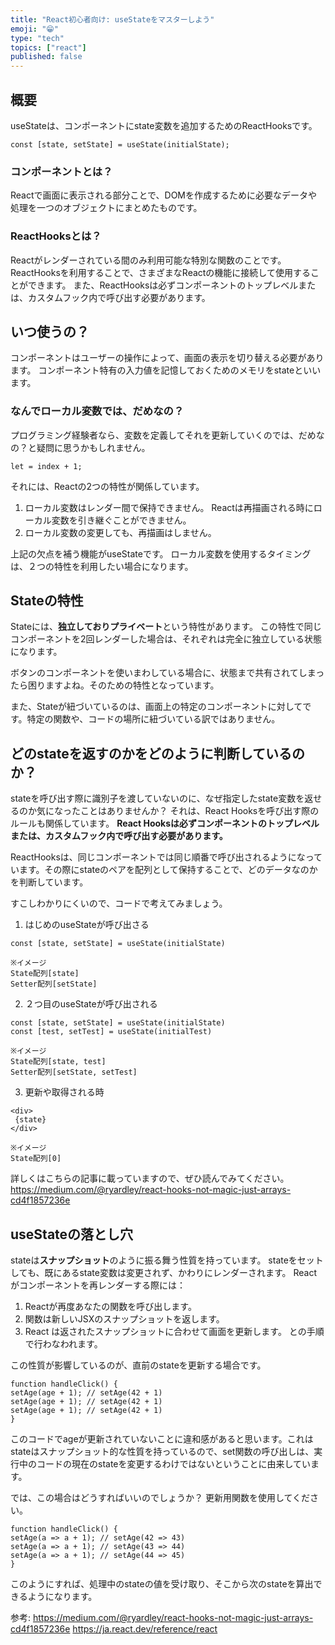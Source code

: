 ```yaml
---
title: "React初心者向け: useStateをマスターしよう"
emoji: "😁"
type: "tech"
topics: ["react"]
published: false
---
```



## 概要
useStateは、コンポーネントにstate変数を追加するためのReactHooksです。

```
const [state, setState] = useState(initialState);
```

### コンポーネントとは？
Reactで画面に表示される部分ことで、DOMを作成するために必要なデータや処理を一つのオブジェクトにまとめたものです。

### ReactHooksとは？
Reactがレンダーされている間のみ利用可能な特別な関数のことです。
ReactHooksを利用することで、さまざまなReactの機能に接続して使用することができます。
また、ReactHooksは必ずコンポーネントのトップレベルまたは、カスタムフック内で呼び出す必要があります。

## いつ使うの？
コンポーネントはユーザーの操作によって、画面の表示を切り替える必要があります。
コンポーネント特有の入力値を記憶しておくためのメモリをstateといいます。

### なんでローカル変数では、だめなの？
プログラミング経験者なら、変数を定義してそれを更新していくのでは、だめなの？と疑問に思うかもしれません。
```
let = index + 1;
```
それには、Reactの2つの特性が関係しています。

1. ローカル変数はレンダー間で保持できません。
Reactは再描画される時にローカル変数を引き継ぐことができません。
2. ローカル変数の変更しても、再描画はしません。

上記の欠点を補う機能がuseStateです。
ローカル変数を使用するタイミングは、２つの特性を利用したい場合になります。

## Stateの特性
Stateには、**独立しておりプライベート**という特性があります。
この特性で同じコンポーネントを2回レンダーした場合は、それぞれは完全に独立している状態になります。

ボタンのコンポーネントを使いまわしている場合に、状態まで共有されてしまったら困りますよね。そのための特性となっています。

また、Stateが紐づいているのは、画面上の特定のコンポーネントに対してです。特定の関数や、コードの場所に紐づいている訳ではありません。

## どのstateを返すのかをどのように判断しているのか？

stateを呼び出す際に識別子を渡していないのに、なぜ指定したstate変数を返せるのか気になったことはありませんか？
それは、React Hooksを呼び出す際のルールも関係しています。
**React Hooksは必ずコンポーネントのトップレベルまたは、カスタムフック内で呼び出す必要があります。**

ReactHooksは、同じコンポーネントでは同じ順番で呼び出されるようになっています。その際にstateのペアを配列として保持することで、どのデータなのかを判断しています。

すこしわかりにくいので、コードで考えてみましょう。

1. はじめのuseStateが呼び出さる
```
const [state, setState] = useState(initialState)

※イメージ
State配列[state]
Setter配列[setState]
```

2. ２つ目のuseStateが呼び出される
```
const [state, setState] = useState(initialState)
const [test, setTest] = useState(initialTest)

※イメージ
State配列[state, test]
Setter配列[setState, setTest]
```

3. 更新や取得される時
```
<div>
 {state}
</div>

※イメージ
State配列[0]
```

詳しくはこちらの記事に載っていますので、ぜひ読んでみてください。
https://medium.com/@ryardley/react-hooks-not-magic-just-arrays-cd4f1857236e

## useStateの落とし穴
stateは**スナップショット**のように振る舞う性質を持っています。
stateをセットしても、既にあるstate変数は変更されず、かわりにレンダーされます。
Reactがコンポーネントを再レンダーする際には：
1. Reactが再度あなたの関数を呼び出します。
2. 関数は新しいJSXのスナップショットを返します。
3. React は返されたスナップショットに合わせて画面を更新します。
との手順で行わなわれます。

この性質が影響しているのが、直前のstateを更新する場合です。

```
function handleClick() {
setAge(age + 1); // setAge(42 + 1)
setAge(age + 1); // setAge(42 + 1)
setAge(age + 1); // setAge(42 + 1)
}
```
このコードでageが更新されていないことに違和感があると思います。これはstateはスナップショット的な性質を持っているので、set関数の呼び出しは、実行中のコードの現在のstateを変更するわけではないということに由来しています。

では、この場合はどうすればいいのでしょうか？
更新用関数を使用してください。

```
function handleClick() {
setAge(a => a + 1); // setAge(42 => 43)
setAge(a => a + 1); // setAge(43 => 44)
setAge(a => a + 1); // setAge(44 => 45)
}
```
このようにすれば、処理中のstateの値を受け取り、そこから次のstateを算出できるようになります。

参考:
https://medium.com/@ryardley/react-hooks-not-magic-just-arrays-cd4f1857236e
https://ja.react.dev/reference/react
